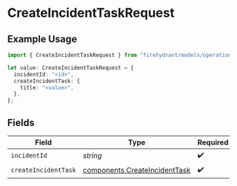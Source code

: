 # CreateIncidentTaskRequest

## Example Usage

```typescript
import { CreateIncidentTaskRequest } from "firehydrant/models/operations";

let value: CreateIncidentTaskRequest = {
  incidentId: "<id>",
  createIncidentTask: {
    title: "<value>",
  },
};
```

## Fields

| Field                                                                          | Type                                                                           | Required                                                                       | Description                                                                    |
| ------------------------------------------------------------------------------ | ------------------------------------------------------------------------------ | ------------------------------------------------------------------------------ | ------------------------------------------------------------------------------ |
| `incidentId`                                                                   | *string*                                                                       | :heavy_check_mark:                                                             | N/A                                                                            |
| `createIncidentTask`                                                           | [components.CreateIncidentTask](../../models/components/createincidenttask.md) | :heavy_check_mark:                                                             | N/A                                                                            |